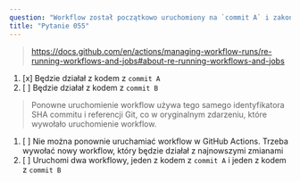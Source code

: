 ```yaml
---
question: "Workflow został początkowo uruchomiony na `commit A` i zakończył się niepowodzeniem. Naprawiłeś workflow w kolejnym `commit B`. Gdy ponownie uruchomisz ten workflow, z którym kodem commit będzie działał?"
title: "Pytanie 055"
---
```


> https://docs.github.com/en/actions/managing-workflow-runs/re-running-workflows-and-jobs#about-re-running-workflows-and-jobs
1. [x] Będzie działał z kodem z `commit A`
1. [ ] Będzie działał z kodem z `commit B`
> Ponowne uruchomienie workflow używa tego samego identyfikatora SHA commitu i referencji Git, co w oryginalnym zdarzeniu, które wywołało uruchomienie workflow.
1. [ ] Nie można ponownie uruchamiać workflow w GitHub Actions. Trzeba wywołać nowy workflow, który będzie działał z najnowszymi zmianami
1. [ ] Uruchomi dwa workflowy, jeden z kodem z `commit A` i jeden z kodem z `commit B`
